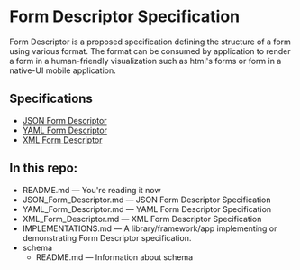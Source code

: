 Form Descriptor Specification
=============================

Form Descriptor is a proposed specification defining the structure of a
form using various format. The format can be consumed by application to
render a form in a human-friendly visualization such as html's forms or
form in a native-UI mobile application.

## Specifications

* [JSON Form Descriptor](#)
* [YAML Form Descriptor](#)
* [XML Form Descriptor](#)

## In this repo:

* README.md &mdash; You're reading it now
* JSON_Form_Descriptor.md &mdash; JSON Form Descriptor Specification
* YAML_Form_Descriptor.md &mdash; YAML Form Descriptor Specification
* XML_Form_Descriptor.md &mdash; XML Form Descriptor Specification
* IMPLEMENTATIONS.md &mdash; A library/framework/app implementing or
  demonstrating Form Descriptor specification.
* schema
  * README.md &mdash; Information about schema
